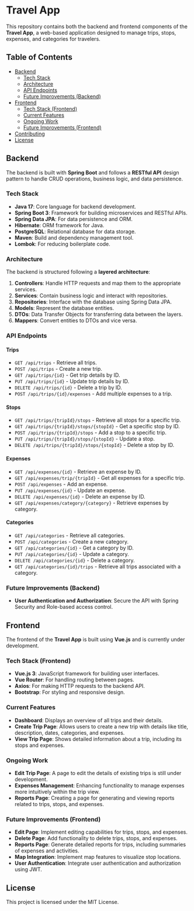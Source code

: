 # Travel App

This repository contains both the backend and frontend components of the **Travel App**, a web-based application designed to manage trips, stops, expenses, and categories for travelers.

## Table of Contents

- [Backend](#backend)
  - [Tech Stack](#tech-stack)
  - [Architecture](#architecture)
  - [API Endpoints](#api-endpoints)
  - [Future Improvements (Backend)](#future-improvements-backend)
- [Frontend](#frontend)
  - [Tech Stack (Frontend)](#tech-stack-frontend)
  - [Current Features](#current-features)
  - [Ongoing Work](#ongoing-work)
  - [Future Improvements (Frontend)](#future-improvements-frontend)
- [Contributing](#contributing)
- [License](#license)

## Backend

The backend is built with **Spring Boot** and follows a **RESTful API** design pattern to handle CRUD operations, business logic, and data persistence.

### Tech Stack

- **Java 17**: Core language for backend development.
- **Spring Boot 3**: Framework for building microservices and RESTful APIs.
- **Spring Data JPA**: For data persistence and ORM.
- **Hibernate**: ORM framework for Java.
- **PostgreSQL**: Relational database for data storage.
- **Maven**: Build and dependency management tool.
- **Lombok**: For reducing boilerplate code.

### Architecture

The backend is structured following a **layered architecture**:

1. **Controllers**: Handle HTTP requests and map them to the appropriate services.
2. **Services**: Contain business logic and interact with repositories.
3. **Repositories**: Interface with the database using Spring Data JPA.
4. **Models**: Represent the database entities.
5. **DTOs**: Data Transfer Objects for transferring data between the layers.
6. **Mappers**: Convert entities to DTOs and vice versa.

### API Endpoints

#### Trips

- `GET /api/trips` - Retrieve all trips.
- `POST /api/trips` - Create a new trip.
- `GET /api/trips/{id}` - Get trip details by ID.
- `PUT /api/trips/{id}` - Update trip details by ID.
- `DELETE /api/trips/{id}` - Delete a trip by ID.
- `POST /api/trips/{id}/expenses` - Add multiple expenses to a trip.

#### Stops

- `GET /api/trips/{tripId}/stops` - Retrieve all stops for a specific trip.
- `GET /api/trips/{tripId}/stops/{stopId}` - Get a specific stop by ID.
- `POST /api/trips/{tripId}/stops` - Add a stop to a specific trip.
- `PUT /api/trips/{tripId}/stops/{stopId}` - Update a stop.
- `DELETE /api/trips/{tripId}/stops/{stopId}` - Delete a stop by ID.

#### Expenses

- `GET /api/expenses/{id}` - Retrieve an expense by ID.
- `GET /api/expenses/trip/{tripId}` - Get all expenses for a specific trip.
- `POST /api/expenses` - Add an expense.
- `PUT /api/expenses/{id}` - Update an expense.
- `DELETE /api/expenses/{id}` - Delete an expense by ID.
- `GET /api/expenses/category/{category}` - Retrieve expenses by category.

#### Categories

- `GET /api/categories` - Retrieve all categories.
- `POST /api/categories` - Create a new category.
- `GET /api/categories/{id}` - Get a category by ID.
- `PUT /api/categories/{id}` - Update a category.
- `DELETE /api/categories/{id}` - Delete a category.
- `GET /api/categories/{id}/trips` - Retrieve all trips associated with a category.

### Future Improvements (Backend)

- **User Authentication and Authorization**: Secure the API with Spring Security and Role-based access control.

## Frontend

The frontend of the **Travel App** is built using **Vue.js** and is currently under development.

### Tech Stack (Frontend)

- **Vue.js 3**: JavaScript framework for building user interfaces.
- **Vue Router**: For handling routing between pages.
- **Axios**: For making HTTP requests to the backend API.
- **Bootstrap**: For styling and responsive design.

### Current Features

- **Dashboard**: Displays an overview of all trips and their details.
- **Create Trip Page**: Allows users to create a new trip with details like title, description, dates, categories, and expenses.
- **View Trip Page**: Shows detailed information about a trip, including its stops and expenses.

### Ongoing Work

- **Edit Trip Page**: A page to edit the details of existing trips is still under development.
- **Expenses Management**: Enhancing functionality to manage expenses more intuitively within the trip view.
- **Reports Page**: Creating a page for generating and viewing reports related to trips, stops, and expenses.

### Future Improvements (Frontend)

- **Edit Page**: Implement editing capabilities for trips, stops, and expenses.
- **Delete Page**: Add functionality to delete trips, stops, and expenses.
- **Reports Page**: Generate detailed reports for trips, including summaries of expenses and activities.
- **Map Integration**: Implement map features to visualize stop locations.
- **User Authentication**: Integrate user authentication and authorization using JWT.


## License

This project is licensed under the MIT License.
